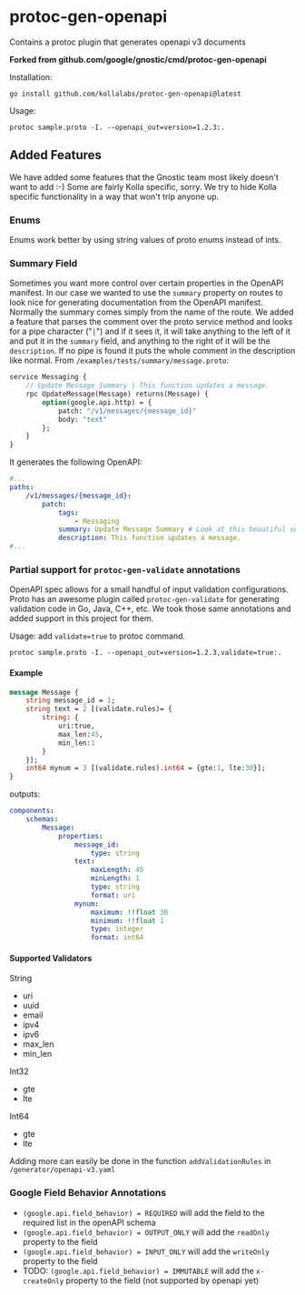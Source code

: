 # protoc-gen-openapi

Contains a protoc plugin that generates openapi v3 documents

**Forked from github.com/google/gnostic/cmd/protoc-gen-openapi** 

Installation:
    
    go install github.com/kollalabs/protoc-gen-openapi@latest
    
Usage:

    protoc sample.proto -I. --openapi_out=version=1.2.3:.

## Added Features
We have added some features that the Gnostic team most likely doesn't want to add :-)
Some are fairly Kolla specific, sorry. We try to hide Kolla specific functionality
in a way that won't trip anyone up.

### Enums
Enums work better by using string values of proto enums instead of ints.
### Summary Field

Sometimes you want more control over certain properties in the OpenAPI manifest. In our
case we wanted to use the `summary` property on routes to look nice for generating 
documentation from the OpenAPI manifest. Normally the summary comes simply from the
name of the route. We added a feature that parses the comment over the proto service
method and looks for a pipe character ("`|`") and if it sees it, it will take anything to 
the left of it and put it in the `summary` field, and anything to the right of it will
be the `description`. If no pipe is found it puts the whole comment in the description
like normal. From `/examples/tests/summary/message.proto`:

```proto
service Messaging {
    // Update Message Summary | This function updates a message.
    rpc UpdateMessage(Message) returns(Message) {
        option(google.api.http) = {
            patch: "/v1/messages/{message_id}"
            body: "text"
        };
    }
}
```

It generates the following OpenAPI:

```yaml
#...
paths:
    /v1/messages/{message_id}:
        patch:
            tags:
                - Messaging
            summary: Update Message Summary # Look at this beautiful summary...
            description: This function updates a message.
#...
```

### Partial support for `protoc-gen-validate` annotations

OpenAPI spec allows for a small handful of input validation configurations. 
Proto has an awesome plugin called `protoc-gen-validate` for generating validation code in
Go, Java, C++, etc. We took those same annotations and added support in this project
for them.

Usage: add `validate=true` to protoc command. 

`protoc sample.proto -I. --openapi_out=version=1.2.3,validate=true:.`

#### Example

```proto
message Message {
    string message_id = 1;
    string text = 2 [(validate.rules)= { 
        string: {
            uri:true, 
            max_len:45,
            min_len:1
        }
    }];
    int64 mynum = 3 [(validate.rules).int64 = {gte:1, lte:30}];
}

```

outputs:

```yaml
components:
    schemas:
        Message:
            properties:
                message_id:
                    type: string
                text:
                    maxLength: 45
                    minLength: 1
                    type: string
                    format: uri
                mynum:
                    maximum: !!float 30
                    minimum: !!float 1
                    type: integer
                    format: int64

```

#### Supported Validators

String
- uri
- uuid
- email
- ipv4
- ipv6
- max_len
- min_len

Int32
- gte
- lte

Int64
- gte
- lte

Adding more can easily be done in the function `addValidationRules` in `/generator/openapi-v3.yaml`

### Google Field Behavior Annotations

* `(google.api.field_behavior) = REQUIRED` will add the field to the required list in the openAPI schema
* `(google.api.field_behavior) = OUTPUT_ONLY` will add the `readOnly` property to the field
* `(google.api.field_behavior) = INPUT_ONLY` will add the `writeOnly` property to the field
* TODO: `(google.api.field_behavior) = IMMUTABLE` will add the `x-createOnly` property to the field (not supported by openapi yet)
